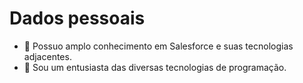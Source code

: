 # Dados pessoais
- :footprints: Possuo amplo conhecimento em Salesforce e suas tecnologias adjacentes.
- :seedling: Sou um entusiasta das diversas tecnologias de programação.
